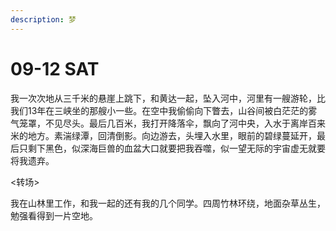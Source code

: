 ```yaml
---
description: 梦
---
```


# 09-12 SAT

我一次次地从三千米的悬崖上跳下，和黄达一起，坠入河中，河里有一艘游轮，比我们13年在三峡坐的那艘小一些。在空中我偷偷向下瞥去，山谷间被白茫茫的雾气笼罩，不见尽头。最后几百米，我打开降落伞，飘向了河中央，入水于离岸百来米的地方。素湍绿潭，回清倒影。向边游去，头埋入水里，眼前的碧绿蔓延开，最后只剩下黑色，似深海巨兽的血盆大口就要把我吞噬，似一望无际的宇宙虚无就要将我遗弃。

&lt;转场&gt;

我在山林里工作，和我一起的还有我的几个同学。四周竹林环绕，地面杂草丛生，勉强看得到一片空地。 



